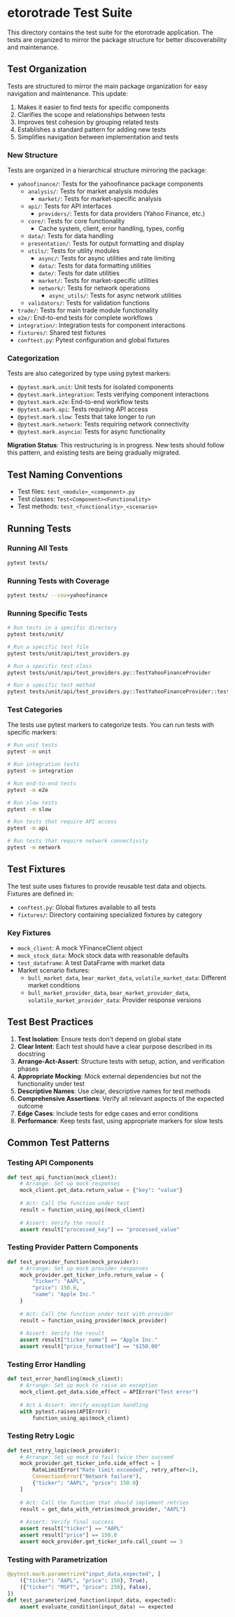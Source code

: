 # etorotrade Test Suite

This directory contains the test suite for the etorotrade application. The tests are organized to mirror the package structure for better discoverability and maintenance.

## Test Organization

Tests are structured to mirror the main package organization for easy navigation and maintenance. This update:

1. Makes it easier to find tests for specific components
2. Clarifies the scope and relationships between tests
3. Improves test cohesion by grouping related tests
4. Establishes a standard pattern for adding new tests
5. Simplifies navigation between implementation and tests

### New Structure

Tests are organized in a hierarchical structure mirroring the package:

- `yahoofinance/`: Tests for the yahoofinance package components
  - `analysis/`: Tests for market analysis modules
    - `market/`: Tests for market-specific analysis
  - `api/`: Tests for API interfaces
    - `providers/`: Tests for data providers (Yahoo Finance, etc.)
  - `core/`: Tests for core functionality
    - Cache system, client, error handling, types, config
  - `data/`: Tests for data handling
  - `presentation/`: Tests for output formatting and display
  - `utils/`: Tests for utility modules
    - `async/`: Tests for async utilities and rate limiting
    - `data/`: Tests for data formatting utilities
    - `date/`: Tests for date utilities
    - `market/`: Tests for market-specific utilities
    - `network/`: Tests for network operations
      - `async_utils/`: Tests for async network utilities
  - `validators/`: Tests for validation functions
- `trade/`: Tests for main trade module functionality
- `e2e/`: End-to-end tests for complete workflows
- `integration/`: Integration tests for component interactions
- `fixtures/`: Shared test fixtures
- `conftest.py`: Pytest configuration and global fixtures

### Categorization

Tests are also categorized by type using pytest markers:

- `@pytest.mark.unit`: Unit tests for isolated components
- `@pytest.mark.integration`: Tests verifying component interactions
- `@pytest.mark.e2e`: End-to-end workflow tests
- `@pytest.mark.api`: Tests requiring API access
- `@pytest.mark.slow`: Tests that take longer to run
- `@pytest.mark.network`: Tests requiring network connectivity
- `@pytest.mark.asyncio`: Tests for async functionality

**Migration Status**: This restructuring is in progress. New tests should follow this pattern, and existing tests are being gradually migrated.

## Test Naming Conventions

- Test files: `test_<module>_<component>.py`
- Test classes: `Test<Component><Functionality>`
- Test methods: `test_<functionality>_<scenario>`

## Running Tests

### Running All Tests

```bash
pytest tests/
```

### Running Tests with Coverage

```bash
pytest tests/ --cov=yahoofinance
```

### Running Specific Tests

```bash
# Run tests in a specific directory
pytest tests/unit/

# Run a specific test file
pytest tests/unit/api/test_providers.py

# Run a specific test class
pytest tests/unit/api/test_providers.py::TestYahooFinanceProvider

# Run a specific test method
pytest tests/unit/api/test_providers.py::TestYahooFinanceProvider::test_get_ticker_info
```

### Test Categories

The tests use pytest markers to categorize tests. You can run tests with specific markers:

```bash
# Run unit tests
pytest -m unit

# Run integration tests
pytest -m integration

# Run end-to-end tests
pytest -m e2e

# Run slow tests
pytest -m slow

# Run tests that require API access
pytest -m api

# Run tests that require network connectivity
pytest -m network
```

## Test Fixtures

The test suite uses fixtures to provide reusable test data and objects. Fixtures are defined in:

- `conftest.py`: Global fixtures available to all tests
- `fixtures/`: Directory containing specialized fixtures by category

### Key Fixtures

- `mock_client`: A mock YFinanceClient object
- `mock_stock_data`: Mock stock data with reasonable defaults
- `test_dataframe`: A test DataFrame with market data
- Market scenario fixtures:
  - `bull_market_data`, `bear_market_data`, `volatile_market_data`: Different market conditions
  - `bull_market_provider_data`, `bear_market_provider_data`, `volatile_market_provider_data`: Provider response versions

## Test Best Practices

1. **Test Isolation**: Ensure tests don't depend on global state
2. **Clear Intent**: Each test should have a clear purpose described in its docstring
3. **Arrange-Act-Assert**: Structure tests with setup, action, and verification phases
4. **Appropriate Mocking**: Mock external dependencies but not the functionality under test
5. **Descriptive Names**: Use clear, descriptive names for test methods
6. **Comprehensive Assertions**: Verify all relevant aspects of the expected outcome
7. **Edge Cases**: Include tests for edge cases and error conditions
8. **Performance**: Keep tests fast, using appropriate markers for slow tests

## Common Test Patterns

### Testing API Components

```python
def test_api_function(mock_client):
    # Arrange: Set up mock responses
    mock_client.get_data.return_value = {"key": "value"}
    
    # Act: Call the function under test
    result = function_using_api(mock_client)
    
    # Assert: Verify the result
    assert result["processed_key"] == "processed_value"
```

### Testing Provider Pattern Components

```python
def test_provider_function(mock_provider):
    # Arrange: Set up mock provider responses
    mock_provider.get_ticker_info.return_value = {
        "ticker": "AAPL",
        "price": 150.0,
        "name": "Apple Inc."
    }
    
    # Act: Call the function under test with provider
    result = function_using_provider(mock_provider)
    
    # Assert: Verify the result
    assert result["ticker_name"] == "Apple Inc."
    assert result["price_formatted"] == "$150.00"
```

### Testing Error Handling

```python
def test_error_handling(mock_client):
    # Arrange: Set up mock to raise an exception
    mock_client.get_data.side_effect = APIError("Test error")
    
    # Act & Assert: Verify exception handling
    with pytest.raises(APIError):
        function_using_api(mock_client)
```

### Testing Retry Logic

```python
def test_retry_logic(mock_provider):
    # Arrange: Set up mock to fail twice then succeed
    mock_provider.get_ticker_info.side_effect = [
        RateLimitError("Rate limit exceeded", retry_after=1),
        ConnectionError("Network failure"),
        {"ticker": "AAPL", "price": 150.0}
    ]
    
    # Act: Call the function that should implement retries
    result = get_data_with_retries(mock_provider, "AAPL")
    
    # Assert: Verify final success
    assert result["ticker"] == "AAPL"
    assert result["price"] == 150.0
    assert mock_provider.get_ticker_info.call_count == 3
```

### Testing with Parametrization

```python
@pytest.mark.parametrize("input_data,expected", [
    ({"ticker": "AAPL", "price": 150}, True),
    ({"ticker": "MSFT", "price": 250}, False),
])
def test_parameterized_function(input_data, expected):
    assert evaluate_condition(input_data) == expected
```